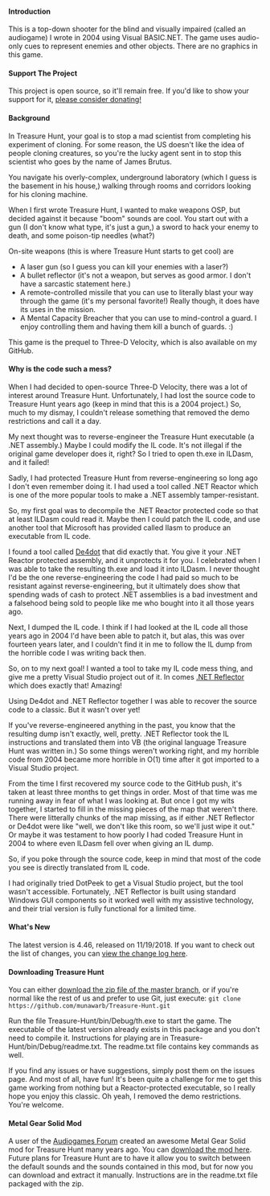 #### Introduction
This is a top-down shooter for the blind and visually impaired (called an audiogame) I wrote in 2004 using Visual BASIC.NET. The game uses audio-only cues to represent enemies and other objects. There are no graphics in this game.

#### Support The Project
This project is open source, so it'll remain free. If you'd like to show your support for it, [please consider donating!](http://paypal.me/munawarb)

#### Background
In Treasure Hunt, your goal is to stop a mad scientist from completing his experiment of cloning. For some reason, the US doesn't like the idea of people cloning creatures, so you're the lucky agent sent in to stop this scientist who goes by the name of James Brutus.

You navigate his overly-complex, underground laboratory (which I guess is the basement in his house,) walking through rooms and corridors looking for his cloning machine.

When I first wrote Treasure Hunt, I wanted to make weapons OSP, but decided against it because "boom" sounds are cool. You start out with a gun (I don't know what type, it's just a gun,) a sword to hack your enemy to death, and some poison-tip needles (what?)

On-site weapons (this is where Treasure Hunt starts to get cool) are
- A laser gun (so I guess you can kill your enemies with a laser?)
- A bullet reflector (it's not a weapon, but serves as good armor. I don't have a sarcastic statement here.)
- A remote-controlled missile that you can use to literally blast your way through the game (it's my personal favorite!) Really though, it does have its uses in the mission.
- A Mental Capacity Breacher that you can use to mind-control a guard. I enjoy controlling them and having them kill a bunch of guards. :)

This game is the prequel to Three-D Velocity, which is also available on my GitHub.

#### Why is the code such a mess?
When I had decided to open-source Three-D Velocity, there was a lot of interest around Treasure Hunt. Unfortunately, I had lost the source code to Treasure Hunt years ago (keep in mind that this is a 2004 project.) So, much to my dismay, I couldn't release something that removed the demo restrictions and call it a day.

My next thought was to reverse-engineer the Treasure Hunt executable (a .NET assembly.) Maybe I could modify the IL code. It's not illegal if the original game developer does it, right? So I tried to open th.exe in ILDasm, and it failed!

Sadly, I had protected Treasure Hunt from reverse-engineering so long ago I don't even remember doing it. I had used a tool called .NET Reactor which is one of the more popular tools to make a .NET assembly tamper-resistant.

So, my first goal was to decompile the .NET Reactor protected code so that at least ILDasm could read it. Maybe then I could patch the IL code, and use another tool that Microsoft has provided called Ilasm to produce an executable from IL code.

I found a tool called [De4dot](https://github.com/0xd4d/de4dot) that did exactly that. You give it your .NET Reactor protected assembly, and it unprotects it for you. I celebrated when I was able to take the resulting th.exe and load it into ILDasm. I never thought I'd be the one reverse-engineering the code I had paid so much to be resistant against reverse-engineering, but it ultimately does show that spending wads of cash to protect .NET assemblies is a bad investment and a falsehood being sold to people like me who bought into it all those years ago.

Next, I dumped the IL code. I think if I had looked at the IL code all those years ago in 2004 I'd have been able to patch it, but alas, this was over fourteen years later, and I couldn't find it in me to follow the IL dump from the horrible code I was writing back then.

So, on to my next goal! I wanted a tool to take my IL code mess thing, and give me a pretty Visual Studio project out of it. In comes [.NET Reflector](https://www.red-gate.com/products/dotnet-development/reflector/index) which does exactly that! Amazing!

Using De4dot and .NET Reflector together I was able to recover the source code to a classic. But it wasn't over yet!

If you've reverse-engineered anything in the past, you know that the resulting dump isn't exactly, well, pretty. .NET Reflector took the IL instructions and translated them into VB (the original language Treasure Hunt was written in.) So some things weren't working right, and my horrible code from 2004 became more horrible in O(1) time after it got imported to a Visual Studio project.

From the time I first recovered my source code to the GitHub push, it's taken at least three months to get things in order. Most of that time was me running away in fear of what I was looking at. But once I got my wits together, I started to fill in the missing pieces of the map that weren't there. There were litterally chunks of the map missing, as if either .NET Reflector or De4dot were like "well, we don't like this room, so we'll just wipe it out." Or maybe it was testament to how poorly I had coded Treasure Hunt in 2004 to where even ILDasm fell over when giving an IL dump.

So, if you poke through the source code, keep in mind that most of the code you see is directly translated from IL code.

I had originally tried DotPeek to get a Visual Studio project, but the tool wasn't accessible. Fortunately, .NET Reflector is built using standard Windows GUI components so it worked well with my assistive technology, and their trial version is fully functional for a limited time.

#### What's New
The latest version is 4.46, released on 11/19/2018. If you want to check out the list of changes, you can [view the change log here](changelog.md).

#### Downloading Treasure Hunt
You can either [download the zip file of the master branch](https://github.com/munawarb/Treasure-Hunt/archive/master.zip), or if you're normal like the rest of us and prefer to use Git, just execute:
`git clone https://github.com/munawarb/Treasure-Hunt.git`

Run the file Treasure-Hunt/bin/Debug/th.exe to start the game. The executable of the latest version already exists in this package and you don't need to compile it. Instructions for playing are in Treasure-Hunt/bin/Debug/readme.txt. The readme.txt file contains key commands as well.

If you find any issues or have suggestions, simply post them on the issues page. And most of all, have fun! It's been quite a challenge for me to get this game working from nothing but a Reactor-protected executable, so I really hope you enjoy this classic. Oh yeah, I removed the demo restrictions. You're welcome.

#### Metal Gear Solid Mod
A user of the [Audiogames Forum](http://forum.audiogames.net) created an awesome Metal Gear Solid mod for Treasure Hunt many years ago. You can [download the mod here](https://www.agarchive.net/games/bpc/Treasure%20Hunt%20Mod%20by%20locutus.zip). Future plans for Treasure Hunt are to have it allow you to switch between the default sounds and the sounds contained in this mod, but for now you can download and extract it manually. Instructions are in the readme.txt file packaged with the zip.